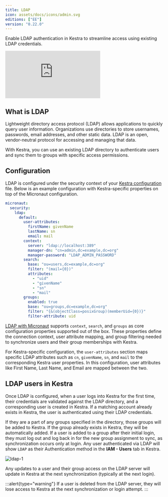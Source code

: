 ```yaml
---
title: LDAP
icon: assets/docs/icons/admin.svg
editions: ["EE"]
version: "0.22.0"
---
```


Enable LDAP authentication in Kestra to streamline access using existing LDAP credentials.

<div class="video-container">
  <iframe src="https://www.youtube.com/embed/lGdoZf2SZrE?si=uPe9e-oO6e7NgKMM" title="YouTube video player" frameborder="0" allow="accelerometer; autoplay; clipboard-write; encrypted-media; gyroscope; picture-in-picture; web-share" referrerpolicy="strict-origin-when-cross-origin" allowfullscreen></iframe>
</div>

## What is LDAP

Lightweight directory access protocol (LDAP) allows applications to quickly query user information. Organizations use directories to store usernames, passwords, email addresses, and other static data. LDAP is an open, vendor-neutral protocol for accessing and managing that data.

With Kestra, you can use an existing LDAP directory to authenticate users and sync them to groups with specific access permissions.

## Configuration

LDAP is configured under the security context of your [Kestra configuration](../../../configuration/index.md) file. Below is an example configuration with Kestra-specific properties on top of the Micronaut configuration.

```yaml
micronaut:
  security:
    ldap:
      default:
        user-attributes:
          firstName: givenName
          lastName: sn
          email: mail
        context:
          server: "ldap://localhost:389"
          manager-dn: "cn=admin,dc=example,dc=org"
          manager-password: "LDAP_ADMIN_PASSWORD"
        search:
          base: "ou=users,dc=example,dc=org"
          filter: "(mail={0})"
          attributes:
            - "uid"
            - "givenName"
            - "sn"
            - "mail"
        groups:
          enabled: true
          base: "ou=groups,dc=example,dc=org"
          filter: "{&(objectClass=posixGroup)(memberUid={0})}"
          filter-attribute: uid
```

[LDAP with Micronaut](https://micronaut-projects.github.io/micronaut-security/4.11.3/guide/#ldap) supports `context`, `search`, and `groups` as core configuration properties supported out of the box. These properties define the connection context, user attribute mapping, and group filtering needed to synchronize users and their group memberships with Kestra.

For Kestra-specific configuration, the `user-attributes` section maps specific LDAP attributes such as `cn`, `givenName`, `sn`, and `mail` to the corresponding Kestra user properties. In this configuration, user attributes like First Name, Last Name, and Email are mapped between the two.

## LDAP users in Kestra

Once LDAP is configured, when a user logs into Kestra for the first time, their credentials are validated against the LDAP directory, and a corresponding user is created in Kestra. If a matching account already exists in Kestra, the user is authenticated using their LDAP credentials.

If they are a part of any groups specified in the directory, those groups will be added to Kestra. If the group already exists in Kestra, they will be automatically added. If a user is added to a group after their initial login, they must log out and log back in for the new group assignment to sync, as synchronization occurs only at login. Any user authenticated via LDAP will show `LDAP` as their Authentication method in the **IAM - Users** tab in Kestra.

![ldap-1](assets/docs/enterprise/sso/ldap-1.png)

Any updates to a user and their group access on the LDAP server will update in Kestra at the next synchronization (typically at the next login).

:::alert{type="warning"}
If a user is deleted from the LDAP server, they will lose access to Kestra at the next synchronization or login attempt.
:::